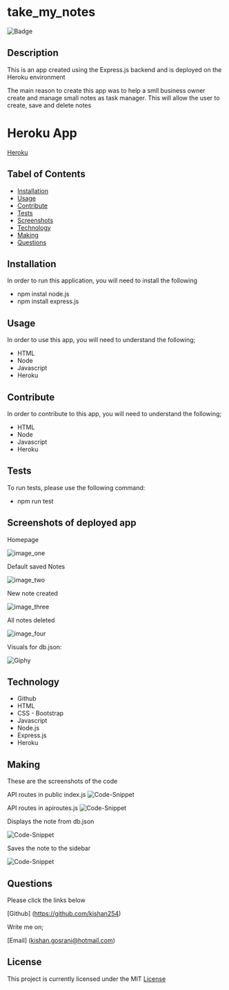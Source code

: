 # take_my_notes

![Badge](https://img.shields.io/github/license/kishan254/take_my_notes)

## Description

This is an app created using the Express.js backend and is deployed on the Heroku environment

The main reason to create this app was to help a smll business owner create and manage small notes as task manager. This will allow the user to create, save and delete notes

# Heroku App

[Heroku](https://take-notes-for-me.herokuapp.com/)

## Tabel of Contents

* [Installation](#installation)
* [Usage](#usage)
* [Contribute](#contribute)
* [Tests](#tests)
* [Screenshots](#screenshots)
* [Technology](#technology)
* [Making](#making)
* [Questions](#questions)

## Installation

In order to run this application, you will need to install the following

- npm instal node.js
- npm install express.js


## Usage

In order to use this app, you will need to understand the following;

- HTML
- Node
- Javascript
- Heroku

## Contribute

In order to contribute to this app, you will need to understand the following;

- HTML
- Node
- Javascript
- Heroku

## Tests

To run tests, please use the following command:

- npm run test

## Screenshots of deployed app

Homepage

![image_one](images/homepage.png)

Default saved Notes

![image_two](images/noteTaker.png)

New note created

![image_three](images/newNote.png)

All notes deleted

![image_four](images/deletedNotes.png)

Visuals for db.json:

![Giphy](images/gif.gif)

## Technology

- Github
- HTML
- CSS - Bootstrap
- Javascript
- Node.js
- Express.js
- Heroku

## Making

These are the screenshots of the code 

API routes in public index.js
![Code-Snippet](images/api_routes.png)

API routes in apiroutes.js
![Code-Snippet](images/api_js.png)

Displays the note from db.json

![Code-Snippet](images/display_note.png)

Saves the note to the sidebar

![Code-Snippet](images/save_notes.png)

## Questions

Please click the links below

[Github] (https://github.com/kishan254)

Write me on;

[Email] (kishan.gosrani@hotmail.com)

## License

This project is currently licensed under the MIT [License](https://choosealicense.com/licenses/mit/)